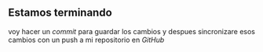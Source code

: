 ## Estamos terminando
voy hacer un *commit* para guardar los cambios y despues sincronizare esos cambios con un push a mi repositorio en *GitHub* 